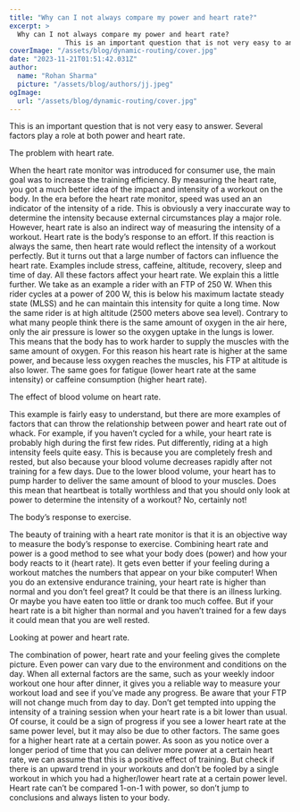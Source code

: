 ```yaml
---
title: "Why can I not always compare my power and heart rate?"
excerpt: >
  Why can I not always compare my power and heart rate?
              This is an important question that is not very easy to answer. Several factors play a role at both power and heart rate. The problem w
coverImage: "/assets/blog/dynamic-routing/cover.jpg"
date: "2023-11-21T01:51:42.031Z"
author:
  name: "Rohan Sharma"
  picture: "/assets/blog/authors/jj.jpeg"
ogImage:
  url: "/assets/blog/dynamic-routing/cover.jpg"
---
```


This is an important question that is not very easy to answer. Several factors play a role at both power and heart rate.

		
			
The problem with heart rate.


When the heart rate monitor was introduced for consumer use, the main goal was to increase the training efficiency. By measuring the heart rate, you got a much better idea of the impact and intensity of a workout on the body. In the era before the heart rate monitor, speed was used an an indicator of the intensity of a ride. This is obviously a very inaccurate way to determine the intensity because external circumstances play a major role. However, heart rate is also an indirect way of measuring the intensity of a workout. Heart rate is the body’s response to an effort. If this reaction is always the same, then heart rate would reflect the intensity of a workout perfectly. But it turns out that a large number of factors can influence the heart rate. Examples include stress, caffeine, altitude, recovery, sleep and time of day. All these factors affect your heart rate.
We explain this a little further. We take as an example a rider with an FTP of 250 W. When this rider cycles at a power of 200 W, this is below his maximum lactate steady state (MLSS) and he can maintain this intensity for quite a long time. Now the same rider is at high altitude (2500 meters above sea level). Contrary to what many people think there is the same amount of oxygen in the air here, only the air pressure is lower so the oxygen uptake in the lungs is lower. This means that the body has to work harder to supply the muscles with the same amount of oxygen. For this reason his heart rate is higher at the same power, and because less oxygen reaches the muscles, his FTP at altitude is also lower. The same goes for fatigue (lower heart rate at the same intensity) or caffeine consumption (higher heart rate).


		
			
The effect of blood volume on heart rate.

This example is fairly easy to understand, but there are more examples of factors that can throw the relationship between power and heart rate out of whack. For example, if you haven’t cycled for a while, your heart rate is probably high during the first few rides. Put differently, riding at a high intensity feels quite easy. This is because you are completely fresh and rested, but also because your blood volume decreases rapidly after not training for a few days. Due to the lower blood volume, your heart has to pump harder to deliver the same amount of blood to your muscles. Does this mean that heartbeat is totally worthless and that you should only look at power to determine the intensity of a workout? No, certainly not!

		
			
The body’s response to exercise.

The beauty of training with a heart rate monitor is that it is an objective way to measure the body’s response to exercise. Combining heart rate and power is a good method to see what your body does (power) and how your body reacts to it (heart rate). It gets even better if your feeling during a workout matches the numbers that appear on your bike computer! When you do an extensive endurance training, your heart rate is higher than normal and you don’t feel great? It could be that there is an illness lurking. Or maybe you have eaten too little or drank too much coffee. But if your heart rate is a bit higher than normal and you haven’t trained for a few days it could mean that you are well rested.

		
			
Looking at power and heart rate.

The combination of power, heart rate and your feeling gives the complete picture. Even power can vary due to the environment and conditions on the day. When all external factors are the same, such as your weekly indoor workout one hour after dinner, it gives you a reliable way to measure your workout load and see if you’ve made any progress. Be aware that your FTP will not change much from day to day. Don’t get tempted into upping the intensity of a training session when your heart rate is a bit lower than usual. Of course, it could be a sign of progress if you see a lower heart rate at the same power level, but it may also be due to other factors. The same goes for a higher heart rate at a certain power. As soon as you notice over a longer period of time that you can deliver more power at a certain heart rate, we can assume that this is a positive effect of training. But check if there is an upward trend in your workouts and don’t be fooled by a single workout in which you had a higher/lower heart rate at a certain power level. Heart rate can’t be compared 1-on-1 with power, so don’t jump to conclusions and always listen to your body.